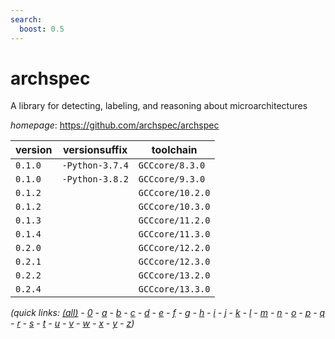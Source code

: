 ```yaml
---
search:
  boost: 0.5
---
```

# archspec

A library for detecting, labeling, and reasoning about microarchitectures

*homepage*: <https://github.com/archspec/archspec>

version | versionsuffix | toolchain
--------|---------------|----------
``0.1.0`` | ``-Python-3.7.4`` | ``GCCcore/8.3.0``
``0.1.0`` | ``-Python-3.8.2`` | ``GCCcore/9.3.0``
``0.1.2`` |  | ``GCCcore/10.2.0``
``0.1.2`` |  | ``GCCcore/10.3.0``
``0.1.3`` |  | ``GCCcore/11.2.0``
``0.1.4`` |  | ``GCCcore/11.3.0``
``0.2.0`` |  | ``GCCcore/12.2.0``
``0.2.1`` |  | ``GCCcore/12.3.0``
``0.2.2`` |  | ``GCCcore/13.2.0``
``0.2.4`` |  | ``GCCcore/13.3.0``


*(quick links: [(all)](../index.md) - [0](../0/index.md) - [a](../a/index.md) - [b](../b/index.md) - [c](../c/index.md) - [d](../d/index.md) - [e](../e/index.md) - [f](../f/index.md) - [g](../g/index.md) - [h](../h/index.md) - [i](../i/index.md) - [j](../j/index.md) - [k](../k/index.md) - [l](../l/index.md) - [m](../m/index.md) - [n](../n/index.md) - [o](../o/index.md) - [p](../p/index.md) - [q](../q/index.md) - [r](../r/index.md) - [s](../s/index.md) - [t](../t/index.md) - [u](../u/index.md) - [v](../v/index.md) - [w](../w/index.md) - [x](../x/index.md) - [y](../y/index.md) - [z](../z/index.md))*

